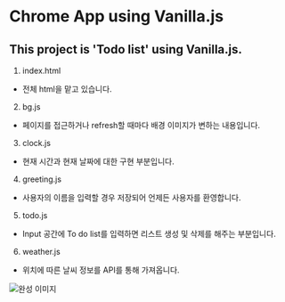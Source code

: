 # Chrome App using Vanilla.js
## This project is 'Todo list' using Vanilla.js.

1. index.html
* 전체 html을 맡고 있습니다. 

2. bg.js
* 페이지를 접근하거나 refresh할 때마다 배경 이미지가 변하는 내용입니다. 

3. clock.js
* 현재 시간과 현재 날짜에 대한 구현 부분입니다. 

4. greeting.js
* 사용자의 이름을 입력할 경우 저장되어 언제든 사용자를 환영합니다. 

5. todo.js
* Input 공간에 To do list를 입력하면 리스트 생성 및 삭제를 해주는 부분입니다. 

6. weather.js
* 위치에 따른 날씨 정보를 API를 통해 가져옵니다. 


![완성 이미지](https://ifh.cc/g/oBUKiL.jpg)
